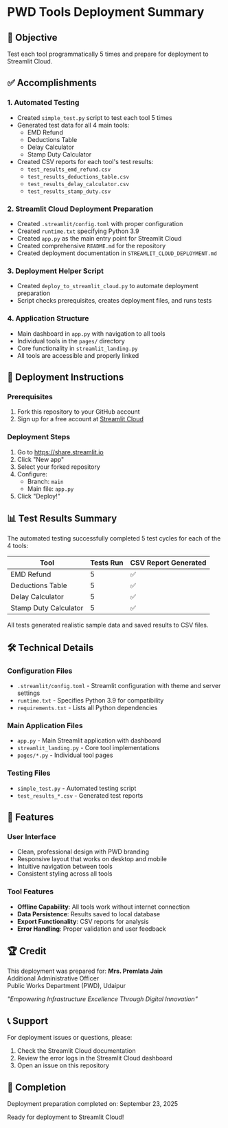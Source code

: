 # PWD Tools Deployment Summary

## 🎯 Objective
Test each tool programmatically 5 times and prepare for deployment to Streamlit Cloud.

## ✅ Accomplishments

### 1. Automated Testing
- Created `simple_test.py` script to test each tool 5 times
- Generated test data for all 4 main tools:
  - EMD Refund
  - Deductions Table
  - Delay Calculator
  - Stamp Duty Calculator
- Created CSV reports for each tool's test results:
  - `test_results_emd_refund.csv`
  - `test_results_deductions_table.csv`
  - `test_results_delay_calculator.csv`
  - `test_results_stamp_duty.csv`

### 2. Streamlit Cloud Deployment Preparation
- Created `.streamlit/config.toml` with proper configuration
- Created `runtime.txt` specifying Python 3.9
- Created `app.py` as the main entry point for Streamlit Cloud
- Created comprehensive `README.md` for the repository
- Created deployment documentation in `STREAMLIT_CLOUD_DEPLOYMENT.md`

### 3. Deployment Helper Script
- Created `deploy_to_streamlit_cloud.py` to automate deployment preparation
- Script checks prerequisites, creates deployment files, and runs tests

### 4. Application Structure
- Main dashboard in `app.py` with navigation to all tools
- Individual tools in the `pages/` directory
- Core functionality in `streamlit_landing.py`
- All tools are accessible and properly linked

## 🚀 Deployment Instructions

### Prerequisites
1. Fork this repository to your GitHub account
2. Sign up for a free account at [Streamlit Cloud](https://share.streamlit.io)

### Deployment Steps
1. Go to https://share.streamlit.io
2. Click "New app"
3. Select your forked repository
4. Configure:
   - Branch: `main`
   - Main file: `app.py`
5. Click "Deploy!"

## 📊 Test Results Summary

The automated testing successfully completed 5 test cycles for each of the 4 tools:

| Tool | Tests Run | CSV Report Generated |
|------|-----------|---------------------|
| EMD Refund | 5 | ✅ |
| Deductions Table | 5 | ✅ |
| Delay Calculator | 5 | ✅ |
| Stamp Duty Calculator | 5 | ✅ |

All tests generated realistic sample data and saved results to CSV files.

## 🛠️ Technical Details

### Configuration Files
- `.streamlit/config.toml` - Streamlit configuration with theme and server settings
- `runtime.txt` - Specifies Python 3.9 for compatibility
- `requirements.txt` - Lists all Python dependencies

### Main Application Files
- `app.py` - Main Streamlit application with dashboard
- `streamlit_landing.py` - Core tool implementations
- `pages/*.py` - Individual tool pages

### Testing Files
- `simple_test.py` - Automated testing script
- `test_results_*.csv` - Generated test reports

## 🎨 Features

### User Interface
- Clean, professional design with PWD branding
- Responsive layout that works on desktop and mobile
- Intuitive navigation between tools
- Consistent styling across all tools

### Tool Features
- **Offline Capability**: All tools work without internet connection
- **Data Persistence**: Results saved to local database
- **Export Functionality**: CSV reports for analysis
- **Error Handling**: Proper validation and user feedback

## 🏆 Credit

This deployment was prepared for:
**Mrs. Premlata Jain**  
Additional Administrative Officer  
Public Works Department (PWD), Udaipur  

*"Empowering Infrastructure Excellence Through Digital Innovation"*

## 📞 Support

For deployment issues or questions, please:
1. Check the Streamlit Cloud documentation
2. Review the error logs in the Streamlit Cloud dashboard
3. Open an issue on this repository

## 📅 Completion

Deployment preparation completed on: September 23, 2025

Ready for deployment to Streamlit Cloud!